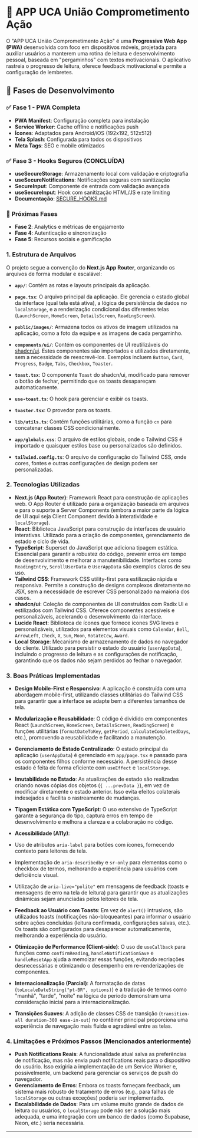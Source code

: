 # 📱 APP UCA União Comprometimento Ação

O "APP UCA União Comprometimento Ação" é uma **Progressive Web App (PWA)** desenvolvida com foco em dispositivos móveis, projetada para auxiliar usuários a manterem uma rotina de leitura e desenvolvimento pessoal, baseada em "pergaminhos" com textos motivacionais. O aplicativo rastreia o progresso de leitura, oferece feedback motivacional e permite a configuração de lembretes.

## 🚀 **Fases de Desenvolvimento**

### ✅ **Fase 1 - PWA Completa** 
- **PWA Manifest**: Configuração completa para instalação
- **Service Worker**: Cache offline e notificações push
- **Ícones**: Adaptados para Android/iOS (192x192, 512x512)
- **Tela Splash**: Configurada para todos os dispositivos
- **Meta Tags**: SEO e mobile otimizados

### ✅ **Fase 3 - Hooks Seguros** (CONCLUÍDA)
- **useSecureStorage**: Armazenamento local com validação e criptografia
- **useSecureNotifications**: Notificações seguras com sanitização
- **SecureInput**: Componente de entrada com validação avançada
- **useSecureInput**: Hook com sanitização HTML/JS e rate limiting
- **Documentação**: [SECURE_HOOKS.md](./SECURE_HOOKS.md)

### 🎯 **Próximas Fases**
- **Fase 2**: Analytics e métricas de engajamento
- **Fase 4**: Autenticação e sincronização
- **Fase 5**: Recursos sociais e gamificação

### 1. Estrutura de Arquivos

O projeto segue a convenção do **Next.js App Router**, organizando os arquivos de forma modular e escalável:

- **`app/`**: Contém as rotas e layouts principais da aplicação.

- **`page.tsx`**: O arquivo principal da aplicação. Ele gerencia o estado global da interface (qual tela está ativa), a lógica de persistência de dados no `localStorage`, e a renderização condicional das diferentes telas (`LaunchScreen`, `HomeScreen`, `DetailsScreen`, `ReadingScreen`).



- **`public/images/`**: Armazena todos os ativos de imagem utilizados na aplicação, como a foto da equipe e as imagens de cada pergaminho.
- **`components/ui/`**: Contém os componentes de UI reutilizáveis do [shadcn/ui](https://ui.shadcn.com/). Estes componentes são importados e utilizados diretamente, sem a necessidade de reescrevê-los. Exemplos incluem `Button`, `Card`, `Progress`, `Badge`, `Tabs`, `Checkbox`, `Toaster`.

- **`toast.tsx`**: O componente `Toast` do shadcn/ui, modificado para remover o botão de fechar, permitindo que os toasts desapareçam automaticamente.
- **`use-toast.ts`**: O hook para gerenciar e exibir os toasts.
- **`toaster.tsx`**: O provedor para os toasts.



- **`lib/utils.ts`**: Contém funções utilitárias, como a função `cn` para concatenar classes CSS condicionalmente.
- **`app/globals.css`**: O arquivo de estilos globais, onde o Tailwind CSS é importado e quaisquer estilos base ou personalizados são definidos.
- **`tailwind.config.ts`**: O arquivo de configuração do Tailwind CSS, onde cores, fontes e outras configurações de design podem ser personalizadas.


### 2. Tecnologias Utilizadas

- **Next.js (App Router)**: Framework React para construção de aplicações web. O App Router é utilizado para a organização baseada em arquivos e para o suporte a Server Components (embora a maior parte da lógica de UI aqui seja Client Component devido à interatividade e `localStorage`).
- **React**: Biblioteca JavaScript para construção de interfaces de usuário interativas. Utilizado para a criação de componentes, gerenciamento de estado e ciclo de vida.
- **TypeScript**: Superset do JavaScript que adiciona tipagem estática. Essencial para garantir a robustez do código, prevenir erros em tempo de desenvolvimento e melhorar a manutenibilidade. Interfaces como `ReadingEntry`, `ScrollUserData` e `UserAppData` são exemplos claros de seu uso.
- **Tailwind CSS**: Framework CSS utility-first para estilização rápida e responsiva. Permite a construção de designs complexos diretamente no JSX, sem a necessidade de escrever CSS personalizado na maioria dos casos.
- **shadcn/ui**: Coleção de componentes de UI construídos com Radix UI e estilizados com Tailwind CSS. Oferece componentes acessíveis e personalizáveis, acelerando o desenvolvimento da interface.
- **Lucide React**: Biblioteca de ícones que fornece ícones SVG leves e personalizáveis, utilizados para elementos visuais como `Calendar`, `Bell`, `ArrowLeft`, `Check`, `X`, `Sun`, `Moon`, `RotateCcw`, `Award`.
- **Local Storage**: Mecanismo de armazenamento de dados no navegador do cliente. Utilizado para persistir o estado do usuário (`userAppData`), incluindo o progresso de leitura e as configurações de notificação, garantindo que os dados não sejam perdidos ao fechar o navegador.


### 3. Boas Práticas Implementadas

- **Design Mobile-First e Responsivo**: A aplicação é construída com uma abordagem mobile-first, utilizando classes utilitárias do Tailwind CSS para garantir que a interface se adapte bem a diferentes tamanhos de tela.
- **Modularização e Reusabilidade**: O código é dividido em componentes React (`LaunchScreen`, `HomeScreen`, `DetailsScreen`, `ReadingScreen`) e funções utilitárias (`formatDateToKey`, `getPeriod`, `calculateCompletedDays`, etc.), promovendo a reusabilidade e facilitando a manutenção.
- **Gerenciamento de Estado Centralizado**: O estado principal da aplicação (`userAppData`) é gerenciado em `app/page.tsx` e passado para os componentes filhos conforme necessário. A persistência desse estado é feita de forma eficiente com `useEffect` e `localStorage`.
- **Imutabilidade no Estado**: As atualizações de estado são realizadas criando novas cópias dos objetos (`{ ...prevData }`), em vez de modificar diretamente o estado anterior. Isso evita efeitos colaterais indesejados e facilita o rastreamento de mudanças.
- **Tipagem Estática com TypeScript**: O uso extensivo de TypeScript garante a segurança do tipo, captura erros em tempo de desenvolvimento e melhora a clareza e a colaboração no código.
- **Acessibilidade (A11y)**:

- Uso de atributos `aria-label` para botões com ícones, fornecendo contexto para leitores de tela.
- Implementação de `aria-describedby` e `sr-only` para elementos como o checkbox de termos, melhorando a experiência para usuários com deficiência visual.
- Utilização de `aria-live="polite"` em mensagens de feedback (toasts e mensagens de erro na tela de leitura) para garantir que as atualizações dinâmicas sejam anunciadas pelos leitores de tela.



- **Feedback ao Usuário com Toasts**: Em vez de `alert()` intrusivos, são utilizados toasts (notificações não-bloqueantes) para informar o usuário sobre ações concluídas (leitura confirmada, configurações salvas, etc.). Os toasts são configurados para desaparecer automaticamente, melhorando a experiência do usuário.
- **Otimização de Performance (Client-side)**: O uso de `useCallback` para funções como `confirmReading`, `handleNotificationSave` e `handleResetApp` ajuda a memoizar essas funções, evitando recriações desnecessárias e otimizando o desempenho em re-renderizações de componentes.
- **Internacionalização (Parcial)**: A formatação de datas (`toLocaleDateString("pt-BR", options)`) e a tradução de termos como "manhã", "tarde", "noite" na lógica de período demonstram uma consideração inicial para a internacionalização.
- **Transições Suaves**: A adição de classes CSS de transição (`transition-all duration-300 ease-in-out`) no contêiner principal proporciona uma experiência de navegação mais fluida e agradável entre as telas.


### 4. Limitações e Próximos Passos (Mencionados anteriormente)

- **Push Notifications Reais**: A funcionalidade atual salva as preferências de notificação, mas não envia push notifications reais para o dispositivo do usuário. Isso exigiria a implementação de um Service Worker e, possivelmente, um backend para gerenciar os serviços de push do navegador.
- **Gerenciamento de Erros**: Embora os toasts forneçam feedback, um sistema mais robusto de tratamento de erros (e.g., para falhas de `localStorage` ou outras exceções) poderia ser implementado.
- **Escalabilidade de Dados**: Para um volume muito grande de dados de leitura ou usuários, o `localStorage` pode não ser a solução mais adequada, e uma integração com um banco de dados (como Supabase, Neon, etc.) seria necessária.


---
